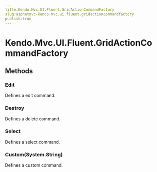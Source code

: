 ```yaml
---
title:Kendo.Mvc.UI.Fluent.GridActionCommandFactory
slug:aspnetmvc-kendo.mvc.ui.fluent.gridactioncommandfactory
publish:true
---
```


# Kendo.Mvc.UI.Fluent.GridActionCommandFactory

## Methods

### Edit
Defines a edit command.

### Destroy
Defines a delete command.

### Select
Defines a select command.

### Custom(System.String)
Defines a custom command.